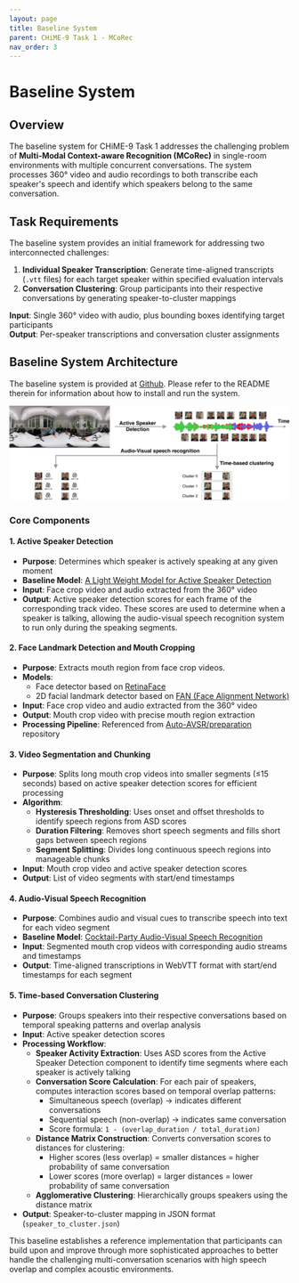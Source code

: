 ```yaml
---
layout: page
title: Baseline System
parent: CHiME-9 Task 1 - MCoRec
nav_order: 3
---
```


# Baseline System

## Overview

The baseline system for CHiME-9 Task 1 addresses the challenging problem of **Multi-Modal Context-aware Recognition (MCoRec)** in single-room environments with multiple concurrent conversations. The system processes 360° video and audio recordings to both transcribe each speaker's speech and identify which speakers belong to the same conversation.

## Task Requirements

The baseline system provides an initial framework for addressing two interconnected challenges:

1. **Individual Speaker Transcription**: Generate time-aligned transcripts (`.vtt` files) for each target speaker within specified evaluation intervals
2. **Conversation Clustering**: Group participants into their respective conversations by generating speaker-to-cluster mappings

**Input**: Single 360° video with audio, plus bounding boxes identifying target participants  
**Output**: Per-speaker transcriptions and conversation cluster assignments

## Baseline System Architecture

The baseline system is provided at [Github](https://github.com/MCoRec/mcorec_baseline). Please refer to the README therein for information about how to install and run the system.

![](images/mcorec-baseline.png)

### Core Components

#### 1. Active Speaker Detection
- **Purpose**: Determines which speaker is actively speaking at any given moment
- **Baseline Model**: [A Light Weight Model for Active Speaker Detection](https://github.com/Junhua-Liao/Light-ASD)
- **Input**: Face crop video and audio extracted from the 360° video
- **Output**: Active speaker detection scores for each frame of the corresponding track video. These scores are used to determine when a speaker is talking, allowing the audio-visual speech recognition system to run only during the speaking segments.

#### 2. Face Landmark Detection and Mouth Cropping
- **Purpose**: Extracts mouth region from face crop videos.
- **Models**: 
  - Face detector based on [RetinaFace](https://arxiv.org/pdf/1905.00641)
  - 2D facial landmark detector based on [FAN (Face Alignment Network)](https://openaccess.thecvf.com/content_ICCV_2017/papers/Bulat_How_Far_Are_ICCV_2017_paper.pdf)
- **Input**: Face crop video and audio extracted from the 360° video
- **Output**: Mouth crop video with precise mouth region extraction
- **Processing Pipeline**: Referenced from [Auto-AVSR/preparation](https://github.com/mpc001/auto_avsr/tree/main/preparation) repository

#### 3. Video Segmentation and Chunking
- **Purpose**: Splits long mouth crop videos into smaller segments (≤15 seconds) based on active speaker detection scores for efficient processing
- **Algorithm**: 
  - **Hysteresis Thresholding**: Uses onset and offset thresholds to identify speech regions from ASD scores
  - **Duration Filtering**: Removes short speech segments and fills short gaps between speech regions
  - **Segment Splitting**: Divides long continuous speech regions into manageable chunks
- **Input**: Mouth crop video and active speaker detection scores
- **Output**: List of video segments with start/end timestamps

#### 4. Audio-Visual Speech Recognition
- **Purpose**: Combines audio and visual cues to transcribe speech into text for each video segment
- **Baseline Model**: [Cocktail-Party Audio-Visual Speech Recognition](https://arxiv.org/abs/2506.02178)
- **Input**: Segmented mouth crop videos with corresponding audio streams and timestamps
- **Output**: Time-aligned transcriptions in WebVTT format with start/end timestamps for each segment

#### 5. Time-based Conversation Clustering
- **Purpose**: Groups speakers into their respective conversations based on temporal speaking patterns and overlap analysis
- **Input**: Active speaker detection scores
- **Processing Workflow**:
  - **Speaker Activity Extraction**: Uses ASD scores from the Active Speaker Detection component to identify time segments where each speaker is actively talking
  - **Conversation Score Calculation**: For each pair of speakers, computes interaction scores based on temporal overlap patterns:
    - Simultaneous speech (overlap) → indicates different conversations
    - Sequential speech (non-overlap) → indicates same conversation
    - Score formula: `1 - (overlap_duration / total_duration)`
  - **Distance Matrix Construction**: Converts conversation scores to distances for clustering:
    - Higher scores (less overlap) = smaller distances = higher probability of same conversation
    - Lower scores (more overlap) = larger distances = lower probability of same conversation
  - **Agglomerative Clustering**: Hierarchically groups speakers using the distance matrix
- **Output**: Speaker-to-cluster mapping in JSON format (`speaker_to_cluster.json`)

This baseline establishes a reference implementation that participants can build upon and improve through more sophisticated approaches to better handle the challenging multi-conversation scenarios with high speech overlap and complex acoustic environments.
